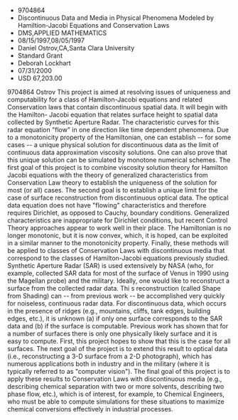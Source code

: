
* 9704864
* Discontinuous Data and Media in Physical Phenomena Modeled by Hamiltion-Jacobi Equations and Conservation Laws
* DMS,APPLIED MATHEMATICS
* 08/15/1997,08/05/1997
* Daniel Ostrov,CA,Santa Clara University
* Standard Grant
* Deborah Lockhart
* 07/31/2000
* USD 67,203.00

9704864 Ostrov This project is aimed at resolving issues of uniqueness and
computability for a class of Hamilton-Jacobi equations and related Conservation
laws that contain discontinuous spatial data. It will begin with the Hamilton-
Jacobi equation that relates surface height to spatial data collected by
Synthetic Aperture Radar. The characteristic curves for this radar equation
"flow" in one direction like time dependent phenomena. Due to a monotonicity
property of the Hamiltonian, one can establish -- for some cases -- a unique
physical solution for discontinuous data as the limit of continuous data
approximation viscosity solutions. One can also prove that this unique solution
can be simulated by monotone numerical schemes. The first goal of this project
is to combine viscosity solution theory for Hamilton Jacobi equations with the
theory of generalized characteristics from Conservation Law theory to establish
the uniqueness of the solution for most (or all) cases. The second goal is to
establish a unique limit for the case of surface reconstruction from
discontinuous optical data. The optical data equation does not have "flowing"
characteristics and therefore requires Dirichlet, as opposed to Cauchy, boundary
conditions. Generalized characteristics are inappropriate for Dirichlet
conditions, but recent Control Theory approaches appear to work well in their
place. The Hamiltonian is no longer monotonic, but it is now convex, which, it
is hoped, can be exploited in a similar manner to the monotonicity property.
Finally, these methods will be applied to classes of Conservation Laws with
discontinuous media that correspond to the classes of Hamilton-Jacobi equations
previously studied. Synthetic Aperture Radar (SAR) is used extensively by NASA
(who, for example, collected SAR data for most of the surface of Venus in 1990
using the Magellan probe) and the military. Ideally, one would like to
reconstruct a surface from the collected radar data. Thi s reconstruction
(called Shape from Shading) can -- from previous work -- be accomplished very
quickly for noiseless, continuous radar data. For discontinuous data, which
occurs in the presence of ridges (e.g., mountains, cliffs, tank edges, building
edges, etc.), it is unknown (a) if only one surface corresponds to the SAR data
and (b) if the surface is computable. Previous work has shown that for a number
of surfaces there is only one physically likely surface and it is easy to
compute. First, this project hopes to show that this is the case for all
surfaces. The next goal of the project is to extend this result to optical data
(i.e., reconstructing a 3-D surface from a 2-D photograph), which has numerous
applications both in industry and in the military (where it is typically
referred to as "computer vision"). The final goal of this project is to apply
these results to Conservation Laws with discontinuous media (e.g., describing
chemical separation with two or more solvents, describing two phase flow, etc.),
which is of interest, for example, to Chemical Engineers, who must be able to
compute simulations for these situations to maximize chemical conversions
effectively in industrial processes.
